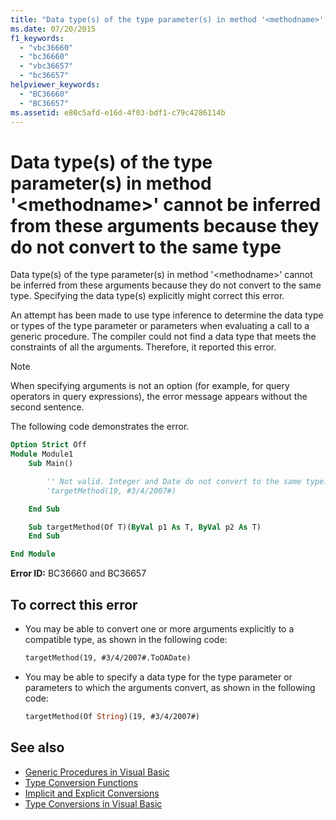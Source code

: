 ```yaml
---
title: "Data type(s) of the type parameter(s) in method '<methodname>' cannot be inferred from these arguments because they do not convert to the same type"
ms.date: 07/20/2015
f1_keywords:
  - "vbc36660"
  - "bc36660"
  - "vbc36657"
  - "bc36657"
helpviewer_keywords:
  - "BC36660"
  - "BC36657"
ms.assetid: e80c5afd-e16d-4f03-bdf1-c79c4286114b
---
```

# Data type(s) of the type parameter(s) in method '\<methodname>' cannot be inferred from these arguments because they do not convert to the same type

Data type(s) of the type parameter(s) in method '\<methodname>' cannot be inferred from these arguments because they do not convert to the same type. Specifying the data type(s) explicitly might correct this error.

An attempt has been made to use type inference to determine the data type or types of the type parameter or parameters when evaluating a call to a generic procedure. The compiler could not find a data type that meets the constraints of all the arguments. Therefore, it reported this error.

> [!NOTE]
> When specifying arguments is not an option (for example, for query operators in query expressions), the error message appears without the second sentence.

The following code demonstrates the error.

```vb
Option Strict Off
Module Module1
    Sub Main()

        '' Not valid. Integer and Date do not convert to the same type.
        'targetMethod(19, #3/4/2007#)

    End Sub

    Sub targetMethod(Of T)(ByVal p1 As T, ByVal p2 As T)
    End Sub

End Module
```

**Error ID:** BC36660 and BC36657

## To correct this error

- You may be able to convert one or more arguments explicitly to a compatible type, as shown in the following code:

  ```vb
  targetMethod(19, #3/4/2007#.ToOADate)
  ```

- You may be able to specify a data type for the type parameter or parameters to which the arguments convert, as shown in the following code:

  ```vb
  targetMethod(Of String)(19, #3/4/2007#)
  ```

## See also

- [Generic Procedures in Visual Basic](../../visual-basic/programming-guide/language-features/data-types/generic-procedures.md)
- [Type Conversion Functions](../../visual-basic/language-reference/functions/type-conversion-functions.md)
- [Implicit and Explicit Conversions](../../visual-basic/programming-guide/language-features/data-types/implicit-and-explicit-conversions.md)
- [Type Conversions in Visual Basic](../../visual-basic/programming-guide/language-features/data-types/type-conversions.md)
